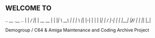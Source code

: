 WELCOME TO
----------


 ._.    __  .__           ._.
 | |  _/  |_|  |  __ __   | |
 |_|  \   __\  | |  |  \  |_|
 |-|   |  | |  |_|  |  /  |-|
 | |   |__| |____/____/   | |
 |_|                      |_|
 
 
 Demogroup / C64 & Amiga Maintenance and Coding Archive Project
